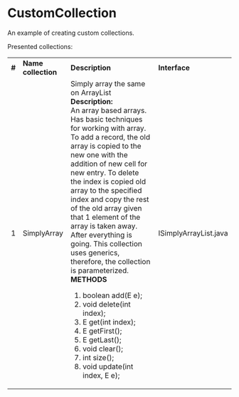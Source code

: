 # CustomCollection
An example of creating custom collections.

Presented collections:
<table>
    <tr>
        <td style="aligne: center;"><b>#</b></td>
        <td style="aligne: center;"><b>Name collection</b></td>
        <td style="aligne: center;"><b>Description</b></td>
        <td style="aligne: center;"><b>Interface</b></td>
    </tr>
    <tr>
        <td>1</td>
        <td>SimplyArray</td>
        <td>
            Simply array the same on ArrayList </br>
            <b>Description: </b></br>
            An array based arrays. Has basic techniques for working with
            array. To add a record, the old array is copied to the new one with the addition of
            new cell for new entry. To delete the index is copied old
            array to the specified index and copy the rest of the old array
            given that 1 element of the array is taken away. After everything is going. 
            This collection uses generics, therefore, the collection is parameterized.
            </br>
            <b>METHODS</b>
            </br>
                <ol>
                    <li>boolean add(E e);</li>
                    <li>void delete(int index);</li>
                    <li>E get(int index);</li>
                    <li>E getFirst();</li>
                    <li>E getLast();</li>
                    <li>void clear();</li>
                    <li>int size();</li>
                    <li>void update(int index, E e);</li>                
                </ol>
        </td>
        <td>ISimplyArrayList.java</td>        
    </tr>
</table>

